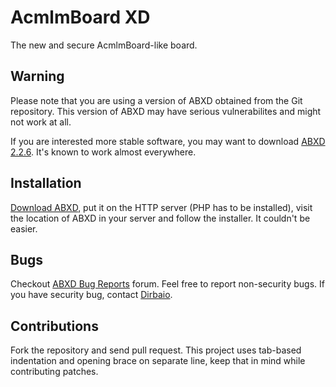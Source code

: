 # AcmlmBoard XD

The new and secure AcmlmBoard-like board.

## Warning

Please note that you are using a version of ABXD obtained from the Git
repository. This version of ABXD may have serious vulnerabilites and
might not work at all.

If you are interested more stable software, you may want to download
[ABXD 2.2.6](http://abxd.dirbaio.net/?page=downloads). It's known to
work almost everywhere.

## Installation

[Download ABXD](https://github.com/Dirbaio/ABXD/zipball/master), put it
on the HTTP server (PHP has to be installed), visit the location of
ABXD in your server and follow the installer. It couldn't be easier.

## Bugs

Checkout [ABXD Bug Reports](http://abxd.dirbaio.net/?page=forum&id=6)
forum. Feel free to report non-security bugs. If you have security bug,
contact [Dirbaio](https://github.com/Dirbaio).

## Contributions

Fork the repository and send pull request. This project uses tab-based
indentation and opening brace on separate line, keep that in mind while
contributing patches.
